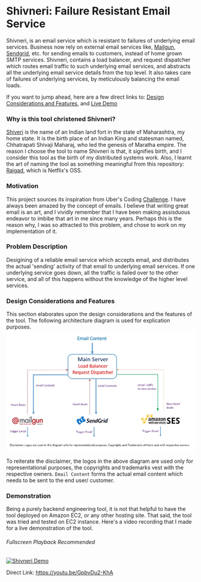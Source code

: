 # Shivneri: Failure Resistant Email Service

Shivneri, is an email service which is resistant to failures of underlying email services. Business now rely on external email services like, [Mailgun](https://mailgun.com), [Sendgrid](https://sendgrid.com/), etc. for sending emails to customers, instead of home grown SMTP services. Shivneri, contains a load balancer, and request dispatcher which routes email traffic to such underlying email services, and abstracts all the underlying email service details from the top level. It also takes care of failures of underlying services, by meticulously balancing the email loads.

If you want to jump ahead, here are a few direct links to: [Design Considerations and Features](https://github.com/ashwintumma23/Shivneri/#design-considerations-and-features), and [Live Demo](https://github.com/ashwintumma23/Shivneri/#demonstration)

### Why is this tool christened Shivneri?
[Shiveri](https://en.wikipedia.org/wiki/Shivneri) is the name of an Indian land fort in the state of Maharashtra, my home state. It is the birth place of an Indian King and statesman named, Chhatrapati Shivaji Maharaj, who led the genesis of Maratha empire. The reason I choose the tool to name Shivneri is that, it signifies birth, and I consider this tool as the birth of my distributed systems work. Also, I learnt the art of naming the tool as something meaningful from this repository: [Raigad](https://github.com/Netflix/Raigad), which is Netflix's OSS.

### Motivation 
This project sources its inspiration from Uber's Coding [Challenge](https://github.com/uber/coding-challenge-tools/blob/master/coding_challenge.md). I have always been amazed by the concept of emails. I believe that writing great email is an art, and I vividly remember that I have been making assisduous endeavor to imbibe that art in me since many years. Perhaps this is the reason why, I was so attracted to this problem, and chose to work on my implementation of it.

### Problem Description
Desigining of a reliable email service which accepts email, and distributes the actual 'sending' activity of that email to underlying email services. If one underlying service goes down, all the traffic is failed over to the other service, and all of this happens without the knowledge of the higher level services. 

### Design Considerations and Features
This section elaborates upon the design considerations and the features of the tool. The following architecture diagram is used for explication purposes.
![Shivneri Architecture](https://github.com/ashwintumma23/Shivneri/blob/master/images/ShivneriArchitecture.jpg "Shivneri Architecture")

To reiterate the disclaimer, the logos in the above diagram are used only for representational purposes, the copyrights and trademarks vest with the respective owners. `Email Content` forms the actual email content which needs to be sent to the end user/ customer.

### Demonstration
Being a purely backend engineering tool, it is not that helpful to have the tool deployed on Amazon EC2, or any other hosting site. That said, the tool was tried and tested on EC2 instance. Here's a video recording that I made for a live demonstration of the tool.

###### Fullscreen Playback Recommended

[![Shivneri Demo](https://img.youtube.com/vi/GpbvDu2-KhA/0.jpg)](https://youtu.be/GpbvDu2-KhA)

Direct Link: https://youtu.be/GpbvDu2-KhA
